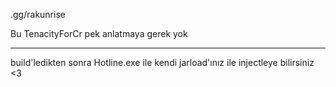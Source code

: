 .gg/rakunrise

Bu TenacityForCr pek anlatmaya gerek yok

-------
build'ledikten sonra Hotline.exe ile kendi jarload'ınız ile injectleye bilirsiniz <3
